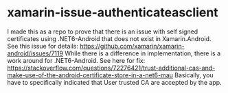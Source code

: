 # xamarin-issue-authenticateasclient

I made this as a repo to prove that there is an issue with self signed certificates using .NET6-Android that does not exist in Xamarin.Android.
See this issue for details: <https://github.com/xamarin/xamarin-android/issues/7119>
While there is a difference in implementation, there is a work around for .NET6-Android.
See here for fix: <https://stackoverflow.com/questions/72276421/trust-additional-cas-and-make-use-of-the-android-certificate-store-in-a-net6-mau>
Basically, you have to specifically indicated that User trusted CA are accepted by the app.
